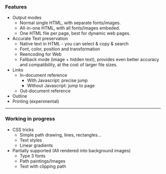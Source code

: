 ### Features

* Output modes
  - Normal single HTML, with separate fonts/images.
  - All-in-one HTML, with all fonts/images embeded.
  - One HTML file per page, best for dynamic web pages.
* Accurate Text preservation
  - Native text in HTML - you can select & copy & search
  - Font, color, position and transformation
  - Reencoding for Web
  - Fallback mode (image + hidden text), provides even better accuracy and compatibility, at the cost of larger file sizes.
* Links
  - In-document reference
    - With Javascript: precise jump
    - Without Javascript: jump to page
  - Out-document reference
* Outline
* Printing (experimental)
*** 

### Working in progress

* CSS tricks
  - Simple path drawing, lines, rectangles...
  - Text styles
  - Linear gradients 
* Partially supported (All rendered into background images)
  - Type 3 fonts
  - Path paintings/Images
  - Text with clipping path
